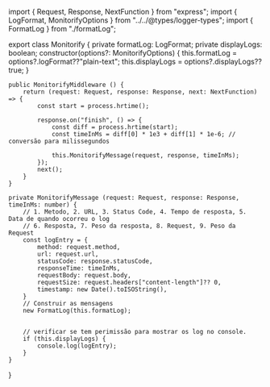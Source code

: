 import { Request, Response, NextFunction } from "express";
import { LogFormat, MonitorifyOptions } from "../../@types/logger-types";
import { FormatLog } from "./formatLog";

export class Monitorify {
    private formatLog: LogFormat;
    private displayLogs: boolean;
    constructor(options?: MonitorifyOptions) {
        this.formatLog = options?.logFormat??"plain-text";
        this.displayLogs = options?.displayLogs??true;
    }

    public MonitorifyMiddleware () {
        return (request: Request, response: Response, next: NextFunction) => {
            const start = process.hrtime();

            response.on("finish", () => {
                const diff = process.hrtime(start);
                const timeInMs = diff[0] * 1e3 + diff[1] * 1e-6; // conversão para milissegundos

                this.MonitorifyMessage(request, response, timeInMs);
            });
            next();
        }
    }

    private MonitorifyMessage (request: Request, response: Response, timeInMs: number) {
        // 1. Metodo, 2. URL, 3. Status Code, 4. Tempo de resposta, 5. Data de quando ocorreu o log
        // 6. Resposta, 7. Peso da resposta, 8. Request, 9. Peso da Request
        const logEntry = {
            method: request.method,
            url: request.url,
            statusCode: response.statusCode,
            responseTime: timeInMs,
            requestBody: request.body,
            requestSize: request.headers["content-length"]?? 0,
            timestamp: new Date().toISOString(),
        }
        // Construir as mensagens
        new FormatLog(this.formatLog);
        
        
        // verificar se tem perimissão para mostrar os log no console.
        if (this.displayLogs) {
            console.log(logEntry);
        }
    }
}